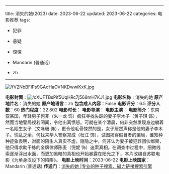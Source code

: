 
---
title: 消失的她(2023)
date: 2023-06-22
updated: 2023-06-22
categories: 电影推荐
tags:

- 犯罪
- 悬疑
- 惊悚

- Mandarin (普通话)
- zh
---

<img src="https://image.tmdb.org/t/p/original/fV2NbBFiPs9GAdHaOVNKDwwiKxK.jpg" alt="/fV2NbBFiPs9GAdHaOVNKDwwiKxK.jpg" title="/fV2NbBFiPs9GAdHaOVNKDwwiKxK.jpg">

**电影封面**：<img src="https://image.tmdb.org/t/p/w200/cXUFTBsPif5UqHRc7j569mH7KJ1.jpg" alt="/cXUFTBsPif5UqHRc7j569mH7KJ1.jpg" title="/cXUFTBsPif5UqHRc7j569mH7KJ1.jpg">
**电影名称**：消失的她
**原产地片名**：消失的她
**原产地语言**：zh
**包含成人内容**：False
**电影评分**：6.5
**评分人数**：60
**热门程度**：22.802
**电影时长**：
**电影导演**：
**电影主演**：
**电影简介**：东南亚某国，年轻男子何非（朱一龙 饰）疯狂寻找失踪的妻子李木子（黄子琪 饰），然而当地警局视若罔闻，令他出离愤怒。可就在某个清晨，何非突然发现身边躺着一名陌生女子（文咏珊 饰），更令他毛骨悚然的是，女子居然声称是他的妻子李木子。慌乱之余，何找来华人警察郑成（杜江 饰），试图揭穿假冒者的骗局，谁知种种迹象表明，对面的陌生人真实不虚。隐隐之中，何非认为妻子被犯罪团伙绑架，他只得求助干练的金牌律师陈麦（倪妮 饰）追索真相。在调查中过程中，细微线索逐渐浮出水面，而更加黑暗的真相也开始暴露在阳光之下…  本片改编自苏联电影《为单身汉设下的陷阱》。
**电影上映时间**：2023-06-22
**电影上映国家**：Mandarin (普通话)
**传送门**：[消失的她 |专业的种子搜索、磁力链接搜索引擎](https://movie.amd794.com:2083/?search=%E6%B6%88%E5%A4%B1%E7%9A%84%E5%A5%B9&ordering=&mode=match_phrase&page_size=10&page=1)

